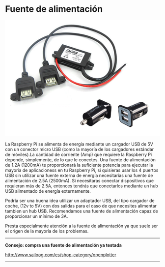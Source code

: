 # Fuente de alimentación

![](../en/power.png)

La Raspberry Pi se alimenta de energía mediante un cargador USB de 5V con un conector micro USB (como la mayoría de los cargadores estándar de móviles).La cantidad de corriente (Amp) que requiere la Raspberry Pi depende, simplemente, de lo que le conectes. Una fuente de alimentación de 1.2A (1200mA) te proporcionará la suficiente potencia para ejecutar la mayoría de aplicacioness en tu Raspberry Pi, si quisieras usar los 4 puertos USB sin utilizar una fuente externa de energía necesitarías una fuente de alimentación de 2.5A (2500mA). Si necesitaras conectar dispositivos que requieran más de 2.5A, entonces tendrás que conectarlos mediante un hub USB alimentado de energía externamente.

Podría ser una buena idea utilizar un adaptador USB, del tipo cargador de coche, (12v to 5V) con dos salidas para el caso de que necesites alimentar tambien un hub USB. Recomendamos una fuente de alimentación capaz de proporcionar un mínimo de 3A.

Presta especialmente atención a la fuente de alimentación ya que suele ser el origen de la mayoría de los problemas.

---

**Consejo: compra una fuente de alimentación ya testada**

http://www.sailoog.com/es/shop-category/openplotter

---